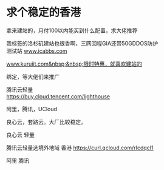 # 求个稳定的香港


拿来建站的，月付100以内能买到什么配置，求大佬推荐

我标签的洛杉矶建站也很香啊，三网回程GIA还带50GDDOS防护<br />
测试站 www.icabbs.com

www.kuruiit.com&nbsp;&nbsp;限时特惠，就喜欢建站的

绑定，等大佬们来推广<img id="aimg_jIUUC" onclick="zoom(this, this.src, 0, 0, 0)" class="zoom" src="https://cdn.jsdelivr.net/gh/hishis/forum-master/public/images/patch.gif" onmouseover="img_onmouseoverfunc(this)" onload="thumbImg(this)" border="0" alt="" />

腾讯云轻量<img src="static/image/smiley/default/lol.gif" smilieid="12" border="0" alt="" /> <img src="static/image/smiley/yct/007.gif" smilieid="46" border="0" alt="" /><br />
https://buy.cloud.tencent.com/lighthouse

阿里，腾讯，UCloud

良心云，套路云。大厂比较稳定。

良心云 轻量

腾讯云轻量选境外地域 香港 https://curl.qcloud.com/rIcdqcI1

阿里 腾讯
